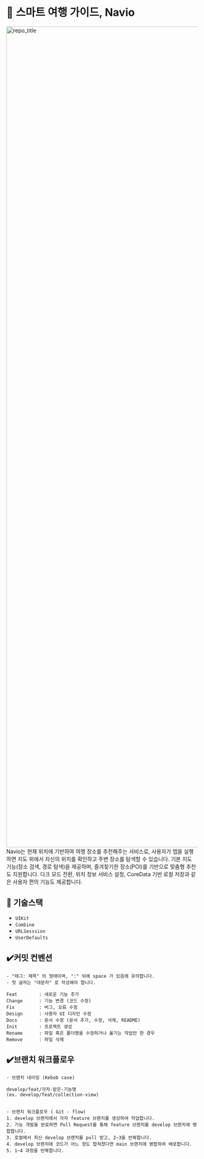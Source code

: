 # 📍 스마트 여행 가이드, Navio
<img width="3840" height="2160" alt="repo_title" src="https://github.com/user-attachments/assets/c9ba477b-83eb-4c51-98c0-0d7f06594a3a" />
Navio는 현재 위치에 기반하여 여행 장소를 추천해주는 서비스로, 사용자가 앱을 실행하면 지도 위에서 자신의 위치를 확인하고 주변 장소를 탐색할 수 있습니다. 기본 지도 기능(장소 검색, 경로 탐색)을 제공하며, 즐겨찾기한 장소(POI)를 기반으로 맞춤형 추천도 지원합니다. 다크 모드 전환, 위치 정보 서비스 설정, CoreData 기반 로컬 저장과 같은 사용자 편의 기능도 제공합니다.

## 🔧 기술스택

- ```UIKit```
- ```Combine```
- ```URLSesssion```
- ```UserDefaults```

## ✔️커밋 컨벤션

```
- "태그: 제목" 의 형태이며, ":" 뒤에 space 가 있음에 유의합니다.
- 첫 글자는 "대문자" 로 작성해야 합니다.

Feat        : 새로운 기능 추가
Change      : 기능 변경 (코드 수정)
Fix         : 버그, 오류 수정
Design      : 사용자 UI 디자인 수정
Docs        : 문서 수정 (문서 추가, 수정, 삭제, README)
Init        : 프로젝트 생성
Rename      : 파일 혹은 폴더명을 수정하거나 옮기는 작업만 한 경우
Remove      : 파일 삭제
```


## ✔️브랜치 워크플로우

```
- 브랜치 네이밍 (Kebob case)

develop/feat/각자-맡은-기능명
(ex. develop/feat/collection-view) 


- 브랜치 워크플로우 ( Git - flow)
1. develop 브랜치에서 각자 feature 브랜치를 생성하여 작업합니다.
2. 기능 개발을 완료하면 Pull Request를 통해 feature 브랜치를 develop 브랜치에 병합합니다.
3. 로컬에서 최신 develop 브랜치를 pull 받고, 2~3을 반복합니다.
4. develop 브랜치에 코드가 어느 정도 합쳐졌다면 main 브랜치에 병합하여 배포합니다.
5. 1~4 과정을 반복합니다.
```


